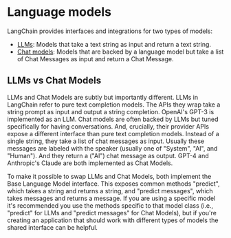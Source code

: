 # Language models

LangChain provides interfaces and integrations for two types of models:

- [LLMs](/modules/model_io/models/llms/llms.md): Models that take a text string
  as input and return a text string.
- [Chat models](/modules/model_io/models/chat_models/chat_models.md): Models
  that are backed by a language model but take a list of Chat Messages as input
  and return a Chat Message.

## LLMs vs Chat Models

LLMs and Chat Models are subtly but importantly different. LLMs in LangChain
refer to pure text completion models. The APIs they wrap take a string prompt
as input and output a string completion. OpenAI's GPT-3 is implemented as an
LLM. Chat models are often backed by LLMs but tuned specifically for having
conversations. And, crucially, their provider APIs expose a different interface
than pure text completion models. Instead of a single string, they take a list
of chat messages as input. Usually these messages are labeled with the speaker
(usually one of "System", "AI", and "Human"). And they return a ("AI") chat
message as output. GPT-4 and Anthropic's Claude are both implemented as Chat
Models.

To make it possible to swap LLMs and Chat Models, both implement the Base
Language Model interface. This exposes common methods "predict", which takes a
string and returns a string, and "predict messages", which takes messages and
returns a message. If you are using a specific model it's recommended you use
the methods specific to that model class (i.e., "predict" for LLMs and "predict
messages" for Chat Models), but if you're creating an application that should
work with different types of models the shared interface can be helpful.
